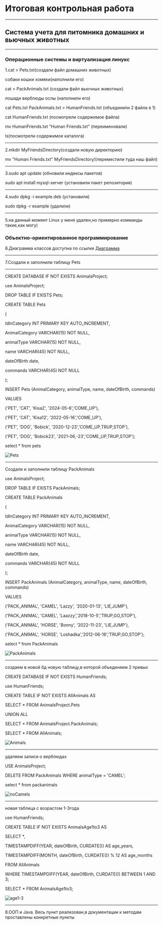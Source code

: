 # Итоговая контрольная работа
____________________
## Система учета для питомника домашних и вьючных животных
____________________
### Операционные системы и виртуализация линукс
1.cat > Pets.txt(создали файл домашних животных)

собаки
кошки
хомяки(наполнили его)

cat > PackAnimals.txt (создали файл вьючных животных)

лошади
верблюды
ослы (наполнили его)

cat Pets.txt PackAnimals.txt > HumanFriends.txt (объединили 2 файла в 1)

cat HumanFriends.txt (посмотрели содержимое файла)

mv HumanFriends.txt "Human Friends.txt" (переименовали)

ls(посмотрели содержимое каталога)

_______________
2.mkdir MyFriendsDirectory(создали новую директорию)

mv "Human Friends.txt" MyFriendsDirectory/(переместили туда наш файл)
_______________
3.sudo apt update (обновили индексы пакетов)

sudo apt install mysql-server (установили пакет репозитория)
_______________
4.sudo dpkg -i example.deb (установили)

sudo dpkg -r example (удалили)
______________________
5.на данный момент Linux у меня удален,но примерно комманды такие,как могу)

### Объектно-ориентированное программирование
6.Диаграмма классов доступна по ссылке [Диаграмма](https://drive.google.com/file/d/1yK6uslQJCNQm9WWH3IvOcASI0CBxNBP0/view?usp=sharing)
_______________
7.Создали и заполнили таблицу Pets
________________
CREATE DATABASE IF NOT EXISTS AnimalsProject;

use AnimalsProject;

DROP TABLE IF EXISTS Pets;

CREATE TABLE Pets

(

IdInCategory INT PRIMARY KEY AUTO_INCREMENT,

AnimalCategory VARCHAR(15) NOT NULL,

animalType VARCHAR(15) NOT NULL,

name VARCHAR(45) NOT NULL,

dateOfBirth date,

commands VARCHAR(45) NOT NULL

);

INSERT Pets (AnimalCategory, animalType, name, dateOfBirth, commands)

VALUES

('PET', 'CAT', 'Kisa2', '2024-05-6','COME_UP'),

('PET', 'CAT', 'Kisa12', '2022-05-16','COME_UP'),

('PET', 'DOG', 'Bobick', '2020-12-23','COME_UP,TRUP,STOP'),

('PET', 'DOG', 'Bobick23', '2021-06,-23','COME_UP,TRUP,STOP');

select * from pets

![Pets](TablePets.png)
_____________
Создали и заполнили таблицу PackAnimals

use AnimalsProject;

DROP TABLE IF EXISTS PackAnimals;

CREATE TABLE PackAnimals

(

IdInCategory INT PRIMARY KEY AUTO_INCREMENT,

AnimalCategory VARCHAR(15) NOT NULL,

animalType VARCHAR(15) NOT NULL,

name VARCHAR(45) NOT NULL,

dateOfBirth date,

commands VARCHAR(45) NOT NULL

);

INSERT PackAnimals (AnimalCategory, animalType, name, dateOfBirth, commands)

VALUES

('PACK_ANIMAL', 'CAMEL', 'Lazzy', '2020-01-13', 'LIE,JUMP'),

('PACK_ANIMAL', 'CAMEL', 'Laazzy','2018-10-5','TRUP,GO,STOP'),

('PACK_ANIMAL', 'HORSE', 'Bonny', '2022-11-23', 'LIE,JUMP'),

('PACK_ANIMAL', 'HORSE', 'Loshadka','2012-06-16','TRUP,GO,STOP');

select * from PackAnimals

![PackAnimals](TablePackAnimals.png)
____________________
создаем в новой бд новую таблицу,в которой объединяем 2 превых

CREATE DATABASE IF NOT EXISTS HumanFriends;

use HumanFriends;

CREATE TABLE IF NOT EXISTS AllAnimals AS

SELECT * FROM AnimalsProject.Pets

UNION ALL

SELECT * FROM AnimalsProject.PackAnimals;

SELECT * FROM AllAnimals;


![Animals](TableAnimals.png)
_________________
удаляем записи о верблюдах

USE AnimalsProject;

DELETE FROM PackAnimals WHERE animalType = 'CAMEL';

select * from packanimals

![noCamels](DeleteCamels.png)
_________________
новая таблица с возрастом 1-3года

use HumanFriends;

CREATE TABLE IF NOT EXISTS AnimalsAge1to3 AS

SELECT *,

TIMESTAMPDIFF(YEAR, dateOfBirth, CURDATE()) AS age_years,

TIMESTAMPDIFF(MONTH, dateOfBirth, CURDATE()) % 12 AS age_months

FROM AllAnimals

WHERE TIMESTAMPDIFF(YEAR, dateOfBirth, CURDATE()) BETWEEN 1 AND 3;

SELECT * FROM AnimalsAge1to3;

![age1-3](age1to3.png)
_______________
8.ООП и Java. Весь пункт реализован,в документации к методам проставлены конкретные пункты